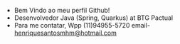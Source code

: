 - Bem Vindo ao meu perfil Github!
- Desenvolvedor Java (Spring, Quarkus) at BTG Pactual
- Para me contatar, Wpp (11)94955-5720 email- henriquesantosmhm@hotmail.com
